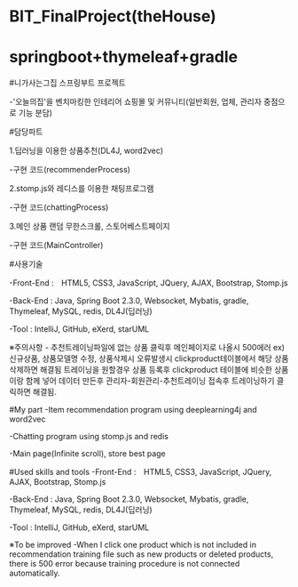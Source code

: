 # BIT_FinalProject(theHouse)
# springboot+thymeleaf+gradle

#니가사는그집 스프링부트 프로젝트

-'오늘의집'을 벤치마킹한 인테리어 쇼핑몰 및 커뮤니티(일반회원, 업체, 관리자 중점으로 기능 분담)

#담당파트

1.딥러닝을 이용한 상품추천(DL4J, word2vec)

-구현 코드(recommenderProcess)

2.stomp.js와 레디스를 이용한 채팅프로그램

-구현 코드(chattingProcess)

3.메인 상품 랜덤 무한스크롤, 스토어베스트페이지

-구현 코드(MainController)

#사용기술

-Front-End :　HTML5, CSS3, JavaScript, JQuery, AJAX, Bootstrap, Stomp.js

-Back-End : Java, Spring Boot 2.3.0, Websocket, Mybatis, gradle, Thymeleaf, MySQL, redis, DL4J(딥러닝)

-Tool : IntelliJ, GitHub, eXerd, starUML

※주의사항 - 추천트레이닝파일에 없는 상품 클릭후 메인페이지로 나올시 500에러 ex)신규상품, 상품모델명 수정, 상품삭제시
오류발생시 clickproduct테이블에서 해당 상품 삭제하면 해결됨
트레이닝을 원할경우 상품 등록후 clickproduct 테이블에 비슷한 상품이랑 함께 넣어 데이터 만든후 관리자-회원관리-추천트레이닝 접속후 트레이닝하기 클릭하면 해결됨.

#My part
-Item recommendation program using deeplearning4j and word2vec

-Chatting program using stomp.js and redis

-Main page(Infinite scroll), store best page

#Used skills and tools
-Front-End :　HTML5, CSS3, JavaScript, JQuery, AJAX, Bootstrap, Stomp.js

-Back-End : Java, Spring Boot 2.3.0, Websocket, Mybatis, gradle, Thymeleaf, MySQL, redis, DL4J(딥러닝)

-Tool : IntelliJ, GitHub, eXerd, starUML

※To be improved
-When I click one product which is not included in recommendation training file such as new products or deleted products, 
there is 500 error because training procedure is not connected automatically.
